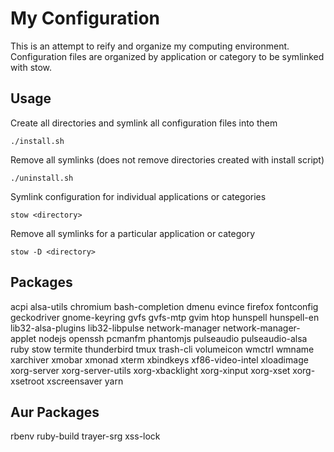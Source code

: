 # My Configuration
This is an attempt to reify and organize my computing environment.
Configuration files are organized by application or category to be symlinked with stow.

## Usage
Create all directories and symlink all configuration files into them

```
./install.sh
```

Remove all symlinks (does not remove directories created with install script)

```
./uninstall.sh
```

Symlink configuration for individual applications or categories

```
stow <directory>
```

Remove all symlinks for a particular application or category

```
stow -D <directory>
```

## Packages
acpi
alsa-utils
chromium
bash-completion
dmenu
evince
firefox
fontconfig
geckodriver
gnome-keyring
gvfs
gvfs-mtp
gvim
htop
hunspell
hunspell-en
lib32-alsa-plugins
lib32-libpulse
network-manager
network-manager-applet
nodejs
openssh
pcmanfm
phantomjs
pulseaudio
pulseaudio-alsa
ruby
stow
termite
thunderbird
tmux
trash-cli
volumeicon
wmctrl
wmname
xarchiver
xmobar
xmonad
xterm
xbindkeys
xf86-video-intel
xloadimage
xorg-server
xorg-server-utils
xorg-xbacklight
xorg-xinput
xorg-xset
xorg-xsetroot
xscreensaver
yarn

## Aur Packages
rbenv
ruby-build
trayer-srg
xss-lock
